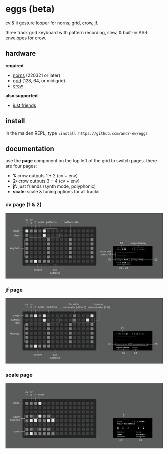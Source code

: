 # eggs (beta)

cv & ii gesture looper for norns, grid, crow, jf.

three track grid keyboard with pattern recording, slew, & built-in ASR envelopes for crow.

## hardware

**required**

- [norns](https://github.com/p3r7/awesome-monome-norns) (220321 or later)
- [grid](https://monome.org/docs/grid/) (128, 64, or midigrid)
- [crow](https://monome.org/docs/crow/)

**also supported**

- [just friends](https://www.whimsicalraps.com/products/just-friends?variant=5586981781533)

## install

in the maiden REPL, type `;install https://github.com/andr-ew/eggs`

## documentation

use the **page** component on the top left of the grid to switch pages. there are four pages:
- **1:** crow outputs 1 + 2 (cv + env)
- **2:** crow outputs 3 + 4 (cv + env)
- **jf:** just friends (synth mode, polyphonic)
- **scale:** scale & tuning options for all tracks


### cv page (1 & 2)

![documentation image](lib/doc/eggs-01.png)

### jf page

![documentation image](lib/doc/eggs-02.png)

### scale page

![documentation image](lib/doc/eggs-03.png)
